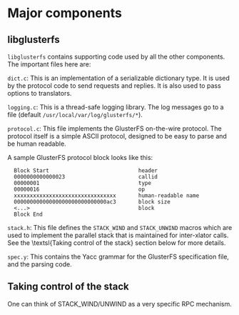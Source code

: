 Major components
================

libglusterfs
------------

`libglusterfs` contains supporting code used by all the other components.
The important files here are:

`dict.c`: This is an implementation of a serializable dictionary type. It is
used by the protocol code to send requests and replies. It is also used to pass options
to translators.

`logging.c`: This is a thread-safe logging library. The log messages go to a
file (default `/usr/local/var/log/glusterfs/*`).

`protocol.c`: This file implements the GlusterFS on-the-wire
protocol. The protocol itself is a simple ASCII protocol, designed to
be easy to parse and be human readable.

A sample GlusterFS protocol block looks like this:

```
  Block Start                            header
  0000000000000023                       callid
  00000001                               type
  00000016                               op
  xxxxxxxxxxxxxxxxxxxxxxxxxxxxxxxx       human-readable name
  00000000000000000000000000000ac3       block size
  <...>                                  block
  Block End
```

`stack.h`: This file defines the `STACK_WIND` and
`STACK_UNWIND` macros which are used to implement the parallel
stack that is maintained for inter-xlator calls. See the \textsl{Taking control
of the stack} section below for more details.

`spec.y`: This contains the Yacc grammar for the GlusterFS
specification file, and the parsing code.

Taking control of the stack
---------------------------

One can think of STACK_WIND/UNWIND as a very specific RPC mechanism.
